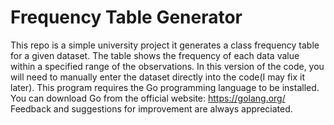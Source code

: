 # Frequency Table Generator
This repo is a simple university project it generates a class frequency table for a given dataset. The table shows the frequency of each data value within a specified range of the observations.
In this version of the code, you will need to manually enter the dataset directly into the code(I may fix it later).
This program requires the Go programming language to be installed. You can download Go from the official website: https://golang.org/
Feedback and suggestions for improvement are always appreciated.
